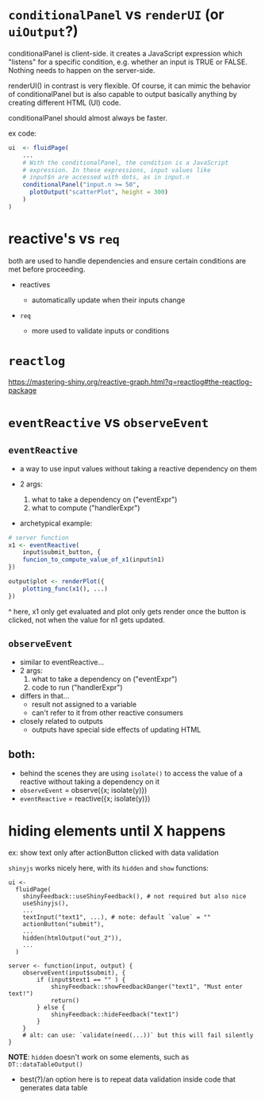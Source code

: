 


# `conditionalPanel` vs `renderUI` (or `uiOutput`?)
conditionalPanel is client-side. it creates a JavaScript expression which "listens" for a specific condition, e.g. whether an input is TRUE or FALSE. Nothing needs to happen on the server-side.

renderUI() in contrast is very flexible. Of course, it can mimic the behavior of conditionalPanel but is also capable to output basically anything by creating different HTML (UI) code.

conditionalPanel should almost always be faster. 


ex code:
```R
ui  <- fluidPage(
    ...
    # With the conditionalPanel, the condition is a JavaScript
    # expression. In these expressions, input values like
    # input$n are accessed with dots, as in input.n
    conditionalPanel("input.n >= 50",
      plotOutput("scatterPlot", height = 300)
    )
)
```


# reactive's vs `req`

both are used to handle dependencies and ensure certain conditions are met before proceeding.

- reactives
    - automatically update when their inputs change

- `req`
    - more used to validate inputs or conditions


# `reactlog`
https://mastering-shiny.org/reactive-graph.html?q=reactlog#the-reactlog-package



# `eventReactive` vs `observeEvent`

## `eventReactive`
- a way to use input values without taking a reactive dependency on them
- 2 args:
    1. what to take a dependency on ("eventExpr")
    2. what to compute ("handlerExpr")

- archetypical example:
```R
# server function
x1 <- eventReactive(
    input$submit_button, {
    funcion_to_compute_value_of_x1(input$n1)
})

output$plot <- renderPlot({
    plotting_func(x1(), ...)
})
```

^ here, x1 only get evaluated and plot only gets render once the button is clicked, not when the value for n1 gets updated.

## `observeEvent`
- similar to eventReactive...
- 2 args:
    1. what to take a dependency on ("eventExpr")
    2. code to run ("handlerExpr")
- differs in that...
    - result not assigned to a variable
    - can't refer to it from other reactive consumers
- closely related to outputs
    - outputs have special side effects of updating HTML

## both:
- behind the scenes they are using `isolate()` to access the value of a reactive without taking a dependency on it
- `observeEvent` = observe({x; isolate(y)})
- `eventReactive` = reactive({x; isolate(y)})



# hiding elements until X happens

ex: show text only after actionButton clicked
with data validation

`shinyjs` works nicely here, with its `hidden` and `show` functions:

```
ui <-
  fluidPage(
    shinyFeedback::useShinyFeedback(), # not required but also nice
    useShinyjs(),
    ...
    textInput("text1", ...), # note: default `value` = ""
    actionButton("submit"),
    ...
    hidden(htmlOutput("out_2")),
    ...
  )

server <- function(input, output) {
    observeEvent(input$submit), {
        if (input$text1 == "" ) {
            shinyFeedback::showFeedbackDanger("text1", "Must enter text!")
            return()
        } else {
            shinyFeedback::hideFeedback("text1")
        }
    }
    # alt: can use: `validate(need(...))` but this will fail silently
}
```

**NOTE**: `hidden` doesn't work on some elements, such as `DT::dataTableOutput()`
- best(?)/an option here is to repeat data validation inside code that generates data table